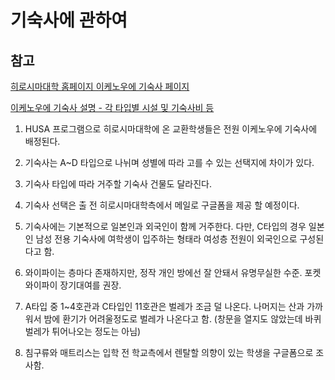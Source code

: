 # 기숙사에 관하여

## 참고
[히로시마대학 홈페이지 이케노우에 기숙사 페이지](https://www.hiroshima-u.ac.jp/nyugaku/shien/jyuukyo/gakuseisyukusya/ikenoue)

[이케노우에 기숙사 설명 - 각 타입별 시설 및 기숙사비 등](https://www.hiroshima-u.ac.jp/system/files/258353/%E6%B1%A0%E3%81%AE%E4%B8%8A%E5%AD%A6%E7%94%9F%E5%AE%BF%E8%88%8E%E3%82%AC%E3%82%A4%E3%83%89%E3%83%96%E3%83%83%E3%82%AF2025.pdf)


1. HUSA 프로그램으로 히로시마대학에 온 교환학생들은 전원 이케노우에 기숙사에 배정된다.

2. 기숙사는 A~D 타입으로 나뉘며 성별에 따라 고를 수 있는 선택지에 차이가 있다.

3. 기숙사 타입에 따라 거주할 기숙사 건물도 달라진다.

4. 기숙사 선택은 출 전 히로시마대학측에서 메일로 구글폼을 제공 할 예정이다.

5. 기숙사에는 기본적으로 일본인과 외국인이 함께 거주한다. 다만, C타입의 경우 일본인 남성 전용 기숙사에 여학생이 입주하는 형태라 여성층 전원이 외국인으로 구성된다고 함.

6. 와이파이는 층마다 존재하지만, 정작 개인 방에선 잘 안돼서 유명무실한 수준. 포켓와이파이 장기대여를 권장.

7. A타입 중 1~4호관과 C타입인 11호관은 벌레가 조금 덜 나온다. 나머지는 산과 가까워서 밤에 환기가 어려울정도로 벌레가 나온다고 함.
(창문을 열지도 않았는데 바퀴벌레가 튀어나오는 정도는 아님)

8. 침구류와 매트리스는 입학 전 학교측에서 렌탈할 의향이 있는 학생을 구글폼으로 조사함. 


